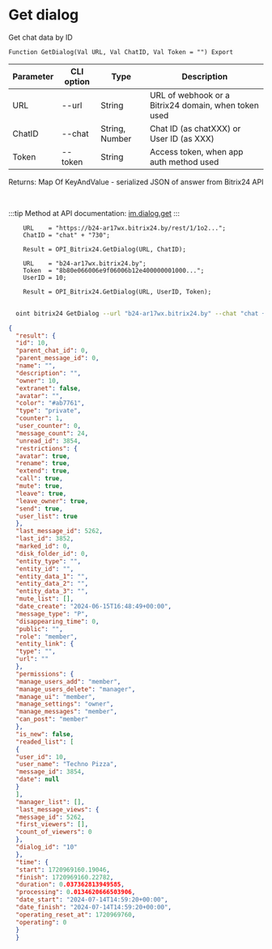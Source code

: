 ﻿---
sidebar_position: 14
---

# Get dialog
 Get chat data by ID



`Function GetDialog(Val URL, Val ChatID, Val Token = "") Export`

  | Parameter | CLI option | Type | Description |
  |-|-|-|-|
  | URL | --url | String | URL of webhook or a Bitrix24 domain, when token used |
  | ChatID | --chat | String, Number | Chat ID (as chatXXX) or User ID (as XXX) |
  | Token | --token | String | Access token, when app auth method used |

  
  Returns:  Map Of KeyAndValue - serialized JSON of answer from Bitrix24 API

<br/>

:::tip
Method at API documentation: [im.dialog.get](https://dev.1c-bitrix.ru/learning/course/?COURSE_ID=93&LESSON_ID=12886)
:::
<br/>


```bsl title="Code example"
    URL    = "https://b24-ar17wx.bitrix24.by/rest/1/1o2...";
    ChatID = "chat" + "730";

    Result = OPI_Bitrix24.GetDialog(URL, ChatID);

    URL    = "b24-ar17wx.bitrix24.by";
    Token  = "8b80e066006e9f06006b12e400000001000...";
    UserID = 10;

    Result = OPI_Bitrix24.GetDialog(URL, UserID, Token);
```



```sh title="CLI command example"
    
  oint bitrix24 GetDialog --url "b24-ar17wx.bitrix24.by" --chat "chat + 450" --token "fe3fa966006e9f06006b12e400000001000..."

```

```json title="Result"
{
  "result": {
  "id": 10,
  "parent_chat_id": 0,
  "parent_message_id": 0,
  "name": "",
  "description": "",
  "owner": 10,
  "extranet": false,
  "avatar": "",
  "color": "#ab7761",
  "type": "private",
  "counter": 1,
  "user_counter": 0,
  "message_count": 24,
  "unread_id": 3854,
  "restrictions": {
  "avatar": true,
  "rename": true,
  "extend": true,
  "call": true,
  "mute": true,
  "leave": true,
  "leave_owner": true,
  "send": true,
  "user_list": true
  },
  "last_message_id": 5262,
  "last_id": 3852,
  "marked_id": 0,
  "disk_folder_id": 0,
  "entity_type": "",
  "entity_id": "",
  "entity_data_1": "",
  "entity_data_2": "",
  "entity_data_3": "",
  "mute_list": [],
  "date_create": "2024-06-15T16:48:49+00:00",
  "message_type": "P",
  "disappearing_time": 0,
  "public": "",
  "role": "member",
  "entity_link": {
  "type": "",
  "url": ""
  },
  "permissions": {
  "manage_users_add": "member",
  "manage_users_delete": "manager",
  "manage_ui": "member",
  "manage_settings": "owner",
  "manage_messages": "member",
  "can_post": "member"
  },
  "is_new": false,
  "readed_list": [
  {
  "user_id": 10,
  "user_name": "Techno Pizza",
  "message_id": 3854,
  "date": null
  }
  ],
  "manager_list": [],
  "last_message_views": {
  "message_id": 5262,
  "first_viewers": [],
  "count_of_viewers": 0
  },
  "dialog_id": "10"
  },
  "time": {
  "start": 1720969160.19046,
  "finish": 1720969160.22782,
  "duration": 0.037362813949585,
  "processing": 0.0134620666503906,
  "date_start": "2024-07-14T14:59:20+00:00",
  "date_finish": "2024-07-14T14:59:20+00:00",
  "operating_reset_at": 1720969760,
  "operating": 0
  }
  }
```
